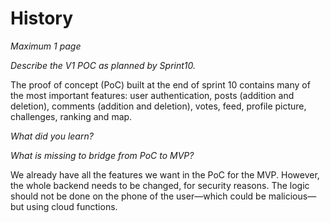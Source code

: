 # History

*Maximum 1 page*

*Describe the V1 POC as planned by Sprint10.*

The proof of concept (PoC) built at the end of sprint 10 contains many of the most important features: user authentication, posts (addition and deletion), comments (addition and deletion), votes, feed, profile picture, challenges, ranking and map.

*What did you learn?*

*What is missing to bridge from PoC to MVP?*

We already have all the features we want in the PoC for the MVP. However, the whole backend needs to be changed, for security reasons. The logic should not be done on the phone of the user—which could be malicious—but using cloud functions.
